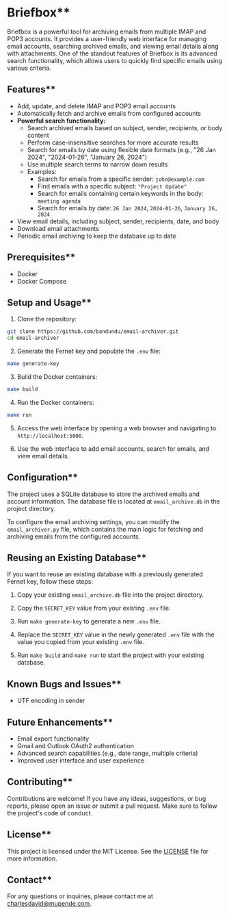# Briefbox**

Briefbox is a powerful tool for archiving emails from multiple IMAP and POP3 accounts. It provides a user-friendly web interface for managing email accounts, searching archived emails, and viewing email details along with attachments. One of the standout features of Briefbox is its advanced search functionality, which allows users to quickly find specific emails using various criteria.

## Features**

- Add, update, and delete IMAP and POP3 email accounts
- Automatically fetch and archive emails from configured accounts
- **Powerful search functionality:**
  - Search archived emails based on subject, sender, recipients, or body content
  - Perform case-insensitive searches for more accurate results
  - Search for emails by date using flexible date formats (e.g., "26 Jan 2024", "2024-01-26", "January 26, 2024")
  - Use multiple search terms to narrow down results
  - Examples:
    - Search for emails from a specific sender: `john@example.com`
    - Find emails with a specific subject: `"Project Update"`
    - Search for emails containing certain keywords in the body: `meeting agenda`
    - Search for emails by date: `26 Jan 2024`, `2024-01-26`, `January 26, 2024`
- View email details, including subject, sender, recipients, date, and body
- Download email attachments
- Periodic email archiving to keep the database up to date

## Prerequisites**

- Docker
- Docker Compose

## Setup and Usage**

1. Clone the repository:

```bash
git clone https://github.com/bandundu/email-archiver.git
cd email-archiver
```

2. Generate the Fernet key and populate the `.env` file:

```bash
make generate-key
```

3. Build the Docker containers:

```bash
make build
```

4. Run the Docker containers:

```bash
make run
```

5. Access the web interface by opening a web browser and navigating to `http://localhost:5000`.

6. Use the web interface to add email accounts, search for emails, and view email details.

## Configuration**

The project uses a SQLite database to store the archived emails and account information. The database file is located at `email_archive.db` in the project directory.

To configure the email archiving settings, you can modify the `email_archiver.py` file, which contains the main logic for fetching and archiving emails from the configured accounts.

## Reusing an Existing Database**

If you want to reuse an existing database with a previously generated Fernet key, follow these steps:

1. Copy your existing `email_archive.db` file into the project directory.

2. Copy the `SECRET_KEY` value from your existing `.env` file.

3. Run `make generate-key` to generate a new `.env` file.

4. Replace the `SECRET_KEY` value in the newly generated `.env` file with the value you copied from your existing `.env` file.

5. Run `make build` and `make run` to start the project with your existing database.

## Known Bugs and Issues**

- UTF encoding in sender

## Future Enhancements**

- Email export functionality
- Gmail and Outlook OAuth2 authentication
- Advanced search capabilities (e.g., date range, multiple criteria)
- Improved user interface and user experience

## Contributing**

Contributions are welcome! If you have any ideas, suggestions, or bug reports, please open an issue or submit a pull request. Make sure to follow the project's code of conduct.

## License**

This project is licensed under the MIT License. See the [LICENSE](LICENSE) file for more information.

## Contact**

For any questions or inquiries, please contact me at charlesdavid@mupende.com.